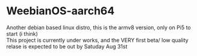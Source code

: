 # WeebianOS-aarch64
Another debian based linux distro, this is the armv8 version, only on Pi5 to start (i think) <br>
This project is currently under works, and the VERY first beta/ low quality relase is expected to be out by Satuday Aug 31st
